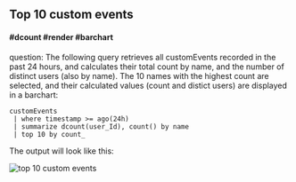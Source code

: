 ## Top 10 custom events
#### #dcount #render #barchart
<!-- article_id: 3107‎2017‏‎03827001 -->

question: The following query retrieves all customEvents recorded in the past 24 hours, and calculates their total count by name, and the number of distinct users (also by name).
The 10 names with the highest count are selected, and their calculated values (count and distict users) are displayed in a barchart:

```
customEvents 
 | where timestamp >= ago(24h)
 | summarize dcount(user_Id), count() by name
 | top 10 by count_ 
```

The output will look like this:
<p><img src="~/examples/images/top-10-custom-events.png" alt="top 10 custom events"></p>